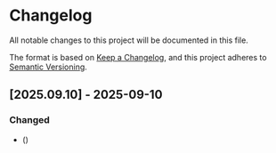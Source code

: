 # Changelog

All notable changes to this project will be documented in this file.

The format is based on [Keep a Changelog](https://keepachangelog.com/en/1.0.0/),
and this project adheres to [Semantic Versioning](https://semver.org/spec/v2.0.0.html).

## [2025.09.10] - 2025-09-10

### Changed

*  ([](https://github.com/N6REJ/bears_aichatbot/commit/))

